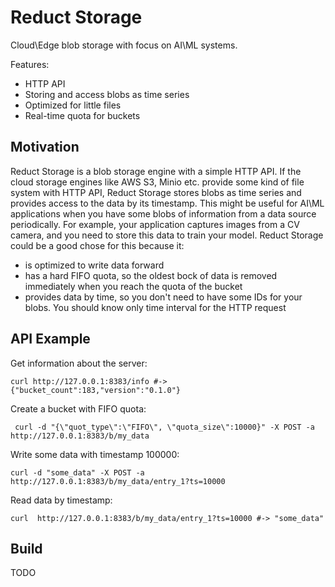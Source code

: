 # Reduct Storage

Cloud\Edge blob storage with focus on AI\ML systems.

Features: 

* HTTP API
* Storing and access blobs as time series
* Optimized for little files
* Real-time quota for buckets

## Motivation

Reduct Storage is a blob storage engine with a simple HTTP API. If the cloud storage engines like AWS S3, Minio etc. provide some kind of file system with HTTP API, Reduct Storage stores blobs as time series and provides access to the data by its timestamp. This might be useful for AI\ML applications when you have some blobs of information from a data source periodically. For example, your application captures images from a CV camera, and you need to store this data to train your model. Reduct Storage could be a good chose for this because it:
* is optimized to write data forward
* has a hard FIFO quota, so the oldest bock of data is removed immediately when you reach the quota of the bucket
* provides data by time, so you don't need to have some IDs for your blobs. You should know only time interval for the HTTP request


##  API Example

Get information about the server:
```shell
curl http://127.0.0.1:8383/info #-> {"bucket_count":183,"version":"0.1.0"}
```

Create a bucket with FIFO quota:
```shell
 curl -d "{\"quot_type\":\"FIFO\", \"quota_size\":10000}" -X POST -a http://127.0.0.1:8383/b/my_data
```

Write some data with timestamp 100000:
```shell
curl -d "some_data" -X POST -a http://127.0.0.1:8383/b/my_data/entry_1?ts=10000
```

Read data by timestamp:
```shell
curl  http://127.0.0.1:8383/b/my_data/entry_1?ts=10000 #-> "some_data"
```

## Build

TODO
